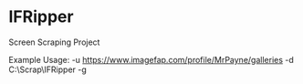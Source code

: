 # IFRipper
Screen Scraping Project

Example Usage:
-u https://www.imagefap.com/profile/MrPayne/galleries -d C:\Scrap\IFRipper -g 
